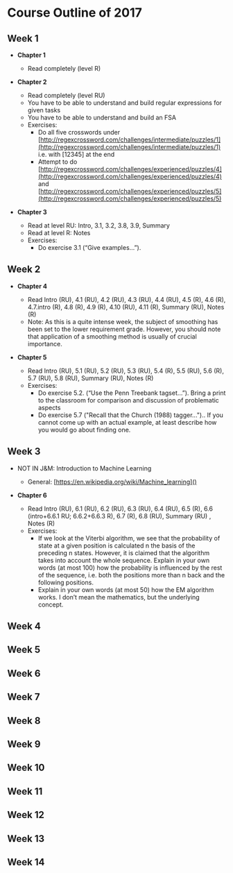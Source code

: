 # Course Outline of 2017

## Week 1

* **Chapter 1**
	* Read completely (level R)

* **Chapter 2**
	* Read completely (level RU)
	* You have to be able to understand and build regular expressions for given tasks
	* You have to be able to understand and build an FSA
	* Exercises:
		* Do all five crosswords under [http://regexcrossword.com/challenges/intermediate/puzzles/1](http://regexcrossword.com/challenges/intermediate/puzzles/1) i.e. with [12345] at the end	
		* Attempt to do [http://regexcrossword.com/challenges/experienced/puzzles/4](http://regexcrossword.com/challenges/experienced/puzzles/4) and [http://regexcrossword.com/challenges/experienced/puzzles/5](http://regexcrossword.com/challenges/experienced/puzzles/5)

* **Chapter 3**
	* Read at level RU: Intro, 3.1, 3.2, 3.8, 3.9, Summary
	* Read at level R: Notes
	* Exercises:
		* Do exercise 3.1 (“Give examples…”).		



## Week 2

* **Chapter 4**
	* Read Intro (RU), 4.1 (RU), 4.2 (RU), 4.3 (RU), 4.4 (RU), 4.5 (R), 4.6 (R), 4.7.intro (R), 4.8 (R), 4.9 (R), 4.10 (RU), 4.11 (R), Summary (RU), Notes (R)
	* Note: As this is a quite intense week, the subject of smoothing has been set to the lower requirement grade. However, you should note that application of a smoothing method is usually of crucial importance.

* **Chapter 5**
	* Read Intro (RU), 5.1 (RU), 5.2 (RU), 5.3 (RU), 5.4 (R), 5.5 (RU), 5.6 (R), 5.7 (RU), 5.8 (RU), Summary (RU), Notes (R)
	* Exercises:
		* Do exercise 5.2. (“Use the Penn Treebank tagset…”). Bring a print to the classroom for comparison and discussion of problematic aspects
		* Do exercise 5.7 ("Recall that the Church (1988) tagger...").. If you cannot come up with an actual example, at least describe how you would go about finding one.	


## Week 3

* NOT IN J&M: Introduction to Machine Learning
	* General: [https://en.wikipedia.org/wiki/Machine_learning]()


* **Chapter 6**
	* Read Intro (RU), 6.1 (RU), 6.2 (RU), 6.3 (RU), 6.4 (RU), 6.5 (R),  6.6 (intro+6.6.1 RU; 6.6.2+6.6.3 R), 6.7 (R), 6.8 (RU), Summary (RU) , Notes (R)
	* Exercises:
		* If we look at the Viterbi algorithm, we see that the probability of state at a given position is calculated n the basis of the preceding n states. However, it is claimed that the algorithm takes into account the whole sequence. Explain in your own words (at most 100) how the probability is influenced by the rest of the sequence, i.e. both the positions more than n back and the following positions.
		* Explain in your own words (at most 50) how the EM algorithm works. I don’t mean the mathematics, but the underlying concept.



## Week 4





## Week 5





## Week 6






## Week 7






## Week 8





## Week 9





## Week 10





## Week 11





## Week 12





## Week 13





## Week 14
